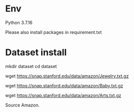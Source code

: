 # Env
Python 3.7.16

Please also install packages in requirement.txt


# Dataset install

mkdir dataset
cd dataset

wget https://snap.stanford.edu/data/amazon/Jewelry.txt.gz

wget https://snap.stanford.edu/data/amazon/Baby.txt.gz

wget https://snap.stanford.edu/data/amazon/Arts.txt.gz

Source Amazon.
